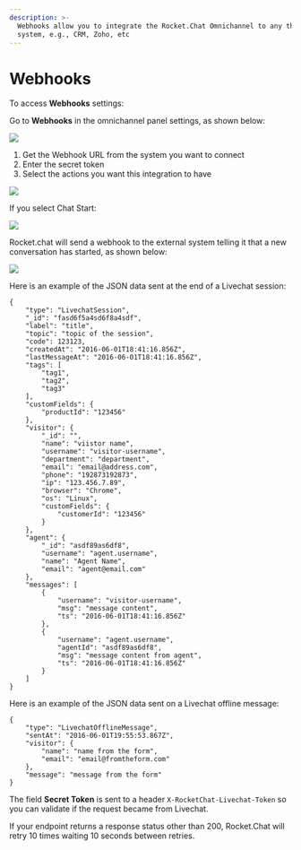 ```yaml
---
description: >-
  Webhooks allow you to integrate the Rocket.Chat Omnichannel to any third-party
  system, e.g., CRM, Zoho, etc
---
```


# Webhooks

To access **Webhooks** settings:

Go to **Webhooks** in the omnichannel panel settings, as shown below:

![](../../../.gitbook/assets/0%20%2814%29.png)

1. Get the Webhook URL from the system you want to connect
2. Enter the secret token
3. Select the actions you want this integration to have

![](../../../.gitbook/assets/1%20%2814%29.png)

If you select Chat Start:

![](../../../.gitbook/assets/2%20%2813%29.png)

Rocket.chat will send a webhook to the external system telling it that a new conversation has started, as shown below:

![](../../../.gitbook/assets/3%20%2813%29.png)

Here is an example of the JSON data sent at the end of a Livechat session:

```text
{
    "type": "LivechatSession",
    "_id": "fasd6f5a4sd6f8a4sdf",
    "label": "title",
    "topic": "topic of the session",
    "code": 123123,
    "createdAt": "2016-06-01T18:41:16.856Z",
    "lastMessageAt": "2016-06-01T18:41:16.856Z",
    "tags": [
        "tag1",
        "tag2",
        "tag3"
    ],
    "customFields": {
        "productId": "123456"
    },
    "visitor": {
        "_id": "",
        "name": "viistor name",
        "username": "visitor-username",
        "department": "department",
        "email": "email@address.com",
        "phone": "192873192873",
        "ip": "123.456.7.89",
        "browser": "Chrome",
        "os": "Linux",
        "customFields": {
            "customerId": "123456"
        }
    },
    "agent": {
        "_id": "asdf89as6df8",
        "username": "agent.username",
        "name": "Agent Name",
        "email": "agent@email.com"
    },
    "messages": [
        {
            "username": "visitor-username",
            "msg": "message content",
            "ts": "2016-06-01T18:41:16.856Z"
        },
        {
            "username": "agent.username",
            "agentId": "asdf89as6df8",
            "msg": "message content from agent",
            "ts": "2016-06-01T18:41:16.856Z"
        }
    ]
}
```

Here is an example of the JSON data sent on a Livechat offline message:

```text
{
    "type": "LivechatOfflineMessage",
    "sentAt": "2016-06-01T19:55:53.867Z",
    "visitor": {
        "name": "name from the form",
        "email": "email@fromtheform.com"
    },
    "message": "message from the form"
}
```

The field **Secret Token** is sent to a header `X-RocketChat-Livechat-Token` so you can validate if the request became from Livechat.

If your endpoint returns a response status other than 200, Rocket.Chat will retry 10 times waiting 10 seconds between retries.

